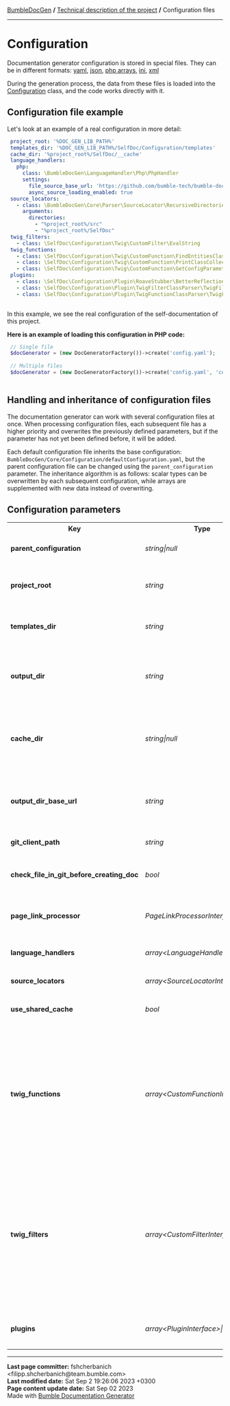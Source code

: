 <embed> <a href="/docs/readme.md">BumbleDocGen</a> <b>/</b> <a href="/docs/tech/readme.md">Technical description of the project</a> <b>/</b> Configuration files<hr> </embed>

<embed> <h1>Configuration</h1> </embed>

Documentation generator configuration is stored in special files.
They can be in different formats: <a href='https://yaml.org/'>yaml</a>, <a href='https://www.json.org/json-en.html'>json</a>, <a href='https://www.php.net/manual/en/language.types.array.php'>php arrays</a>, <a href='https://learn.microsoft.com/en-us/previous-versions/windows/desktop/ms717987(v=vs.85)'>ini</a>, <a href='https://www.w3.org/XML/'>xml</a>

During the generation process, the data from these files is loaded into the <a href="/docs/tech/1.configuration/classes/Configuration.md">Configuration</a> class, and the code works directly with it.

<embed> <h2>Configuration file example</h2> </embed>

Let's look at an example of a real configuration in more detail:

```yaml
 project_root: '%DOC_GEN_LIB_PATH%'
 templates_dir: '%DOC_GEN_LIB_PATH%/SelfDoc/Configuration/templates'
 cache_dir: '%project_root%/SelfDoc/__cache'
 language_handlers:
   php:
     class: \BumbleDocGen\LanguageHandler\Php\PhpHandler
     settings:
       file_source_base_url: 'https://github.com/bumble-tech/bumble-doc-gen/blob/master'
       async_source_loading_enabled: true
 source_locators:
   - class: \BumbleDocGen\Core\Parser\SourceLocator\RecursiveDirectoriesSourceLocator
     arguments:
       directories:
         - "%project_root%/src"
         - "%project_root%/SelfDoc"
 twig_filters:
   - class: \SelfDoc\Configuration\Twig\CustomFilter\EvalString
 twig_functions:
   - class: \SelfDoc\Configuration\Twig\CustomFunction\FindEntitiesClassesByCollectionClassName
   - class: \SelfDoc\Configuration\Twig\CustomFunction\PrintClassCollectionAsGroupedTable
   - class: \SelfDoc\Configuration\Twig\CustomFunction\GetConfigParametersDescription
 plugins:
   - class: \SelfDoc\Configuration\Plugin\RoaveStubber\BetterReflectionStubberPlugin
   - class: \SelfDoc\Configuration\Plugin\TwigFilterClassParser\TwigFilterClassParserPlugin
   - class: \SelfDoc\Configuration\Plugin\TwigFunctionClassParser\TwigFunctionClassParserPlugin
 
```


In this example, we see the real configuration of the self-documentation of this project.

**Here is an example of loading this configuration in PHP code:**

```php
 // Single file
 $docGenerator = (new DocGeneratorFactory())->create('config.yaml');
 
 // Multiple files
 $docGenerator = (new DocGeneratorFactory())->create('config.yaml', 'config2.yaml', 'config3.xml');
 
```


<embed> <h2>Handling and inheritance of configuration files</h2> </embed>

The documentation generator can work with several configuration files at once.
When processing configuration files, each subsequent file has a higher priority and overwrites the previously defined parameters, but if the parameter has not yet been defined before, it will be added.

Each default configuration file inherits the base configuration: `BumbleDocGen/Core/Configuration/defaultConfiguration.yaml`, but the parent configuration file can be changed using the `parent_configuration` parameter.
The inheritance algorithm is as follows: scalar types can be overwritten by each subsequent configuration, while arrays are supplemented with new data instead of overwriting.

<embed> <h2>Configuration parameters</h2> </embed>


<table>
    <tr>
        <th>Key</th>
        <th>Type</th>
        <th>Default value</th>
        <th>Description</th>
    </tr>
    <tr>
        <td><b>parent_configuration</b></td>
        <td><i>string|null</i></td>
        <td>NULL</td>
        <td>Path to parent configuration file</td>
    </tr>
    <tr>
        <td><b>project_root</b></td>
        <td><i>string</i></td>
        <td>NULL</td>
        <td>Path to the directory of the documented project (or part of the project)</td>
    </tr>
    <tr>
        <td><b>templates_dir</b></td>
        <td><i>string</i></td>
        <td>NULL</td>
        <td>Path to directory with documentation templates</td>
    </tr>
    <tr>
        <td><b>output_dir</b></td>
        <td><i>string</i></td>
        <td>'%project_root%/docs'</td>
        <td>Path to the directory where the finished documentation will be generated</td>
    </tr>
    <tr>
        <td><b>cache_dir</b></td>
        <td><i>string|null</i></td>
        <td>'%WORKING_DIR%/.bumbleDocGenCache'</td>
        <td>Path to the directory where the documentation generator cache will be saved</td>
    </tr>
    <tr>
        <td><b>output_dir_base_url</b></td>
        <td><i>string</i></td>
        <td>'/docs'</td>
        <td>Basic part of url documentation. Used to form links in generated documents.</td>
    </tr>
    <tr>
        <td><b>git_client_path</b></td>
        <td><i>string</i></td>
        <td>'git'</td>
        <td>Path to git client</td>
    </tr>
    <tr>
        <td><b>check_file_in_git_before_creating_doc</b></td>
        <td><i>bool</i></td>
        <td>true</td>
        <td>Checking if a document exists in GIT before creating a document</td>
    </tr>
    <tr>
        <td><b>page_link_processor</b></td>
        <td><i>PageLinkProcessorInterface</i></td>
        <td><a href="/docs/tech/1.configuration/classes/BasePageLinkProcessor.md">BasePageLinkProcessor</a></td>
        <td>Link handler class on documentation pages</td>
    </tr>
    <tr>
        <td><b>language_handlers</b></td>
        <td><i>array&lt;LanguageHandlerInterface&gt;</i></td>
        <td>NULL</td>
        <td>List of programming language handlers</td>
    </tr>
    <tr>
        <td><b>source_locators</b></td>
        <td><i>array&lt;SourceLocatorInterface&gt;</i></td>
        <td>NULL</td>
        <td>List of source locators</td>
    </tr>
    <tr>
        <td><b>use_shared_cache</b></td>
        <td><i>bool</i></td>
        <td>true</td>
        <td>Enable cache usage of generated documents</td>
    </tr>
    <tr>
        <td><b>twig_functions</b></td>
        <td><i>array&lt;CustomFunctionInterface&gt;</i></td>
        <td>

- <a href="/docs/tech/1.configuration/classes/DrawDocumentationMenu.md">DrawDocumentationMenu</a>

- <a href="/docs/tech/1.configuration/classes/DrawDocumentedEntityLink.md">DrawDocumentedEntityLink</a>

- <a href="/docs/tech/1.configuration/classes/GeneratePageBreadcrumbs.md">GeneratePageBreadcrumbs</a>

- <a href="/docs/tech/1.configuration/classes/GetDocumentedEntityUrl.md">GetDocumentedEntityUrl</a>

- <a href="/docs/tech/1.configuration/classes/LoadPluginsContent.md">LoadPluginsContent</a>

- <a href="/docs/tech/1.configuration/classes/PrintEntityCollectionAsList.md">PrintEntityCollectionAsList</a>

- <a href="/docs/tech/1.configuration/classes/GetDocumentationPageUrl.md">GetDocumentationPageUrl</a>

- <a href="/docs/tech/1.configuration/classes/FileGetContents.md">FileGetContents</a>

</td>
        <td>Functions that can be used in document templates</td>
    </tr>
    <tr>
        <td><b>twig_filters</b></td>
        <td><i>array&lt;CustomFilterInterface&gt;</i></td>
        <td>

- <a href="/docs/tech/1.configuration/classes/AddIndentFromLeft.md">AddIndentFromLeft</a>

- <a href="/docs/tech/1.configuration/classes/FixStrSize.md">FixStrSize</a>

- <a href="/docs/tech/1.configuration/classes/PrepareSourceLink.md">PrepareSourceLink</a>

- <a href="/docs/tech/1.configuration/classes/Quotemeta.md">Quotemeta</a>

- <a href="/docs/tech/1.configuration/classes/RemoveLineBrakes.md">RemoveLineBrakes</a>

- <a href="/docs/tech/1.configuration/classes/StrTypeToUrl.md">StrTypeToUrl</a>

- <a href="/docs/tech/1.configuration/classes/TextToCodeBlock.md">TextToCodeBlock</a>

- <a href="/docs/tech/1.configuration/classes/TextToHeading.md">TextToHeading</a>

- <a href="/docs/tech/1.configuration/classes/PregMatch.md">PregMatch</a>

</td>
        <td>Filters that can be used in document templates</td>
    </tr>
    <tr>
        <td><b>plugins</b></td>
        <td><i>array&lt;PluginInterface&gt;|null</i></td>
        <td>

- <a href="/docs/tech/1.configuration/classes/PageHtmlLinkerPlugin.md">PageHtmlLinkerPlugin</a>

- <a href="/docs/tech/1.configuration/classes/LastPageCommitter.md">LastPageCommitter</a>

</td>
        <td>List of plugins</td>
    </tr>
</table>


<div id='page_committer_info'>
<hr>
<b>Last page committer:</b> fshcherbanich &lt;filipp.shcherbanich@team.bumble.com&gt;<br><b>Last modified date:</b>   Sat Sep 2 19:26:06 2023 +0300<br><b>Page content update date:</b> Sat Sep 02 2023<br>Made with <a href='https://github.com/bumble-tech/bumble-doc-gen/blob/master/docs/readme.md'>Bumble Documentation Generator</div>